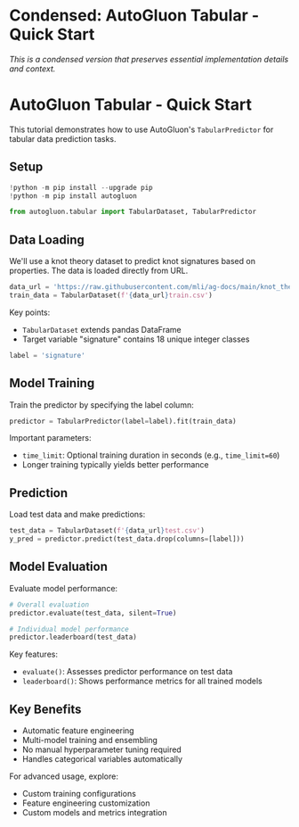 # Condensed: AutoGluon Tabular - Quick Start

*This is a condensed version that preserves essential implementation details and context.*

# AutoGluon Tabular - Quick Start

This tutorial demonstrates how to use AutoGluon's `TabularPredictor` for tabular data prediction tasks.

## Setup

```python
!python -m pip install --upgrade pip
!python -m pip install autogluon

from autogluon.tabular import TabularDataset, TabularPredictor
```

## Data Loading

We'll use a knot theory dataset to predict knot signatures based on properties. The data is loaded directly from URL.

```python
data_url = 'https://raw.githubusercontent.com/mli/ag-docs/main/knot_theory/'
train_data = TabularDataset(f'{data_url}train.csv')
```

Key points:
- `TabularDataset` extends pandas DataFrame
- Target variable "signature" contains 18 unique integer classes

```python
label = 'signature'
```

## Model Training

Train the predictor by specifying the label column:

```python
predictor = TabularPredictor(label=label).fit(train_data)
```

Important parameters:
- `time_limit`: Optional training duration in seconds (e.g., `time_limit=60`)
- Longer training typically yields better performance

## Prediction

Load test data and make predictions:

```python
test_data = TabularDataset(f'{data_url}test.csv')
y_pred = predictor.predict(test_data.drop(columns=[label]))
```

## Model Evaluation

Evaluate model performance:

```python
# Overall evaluation
predictor.evaluate(test_data, silent=True)

# Individual model performance
predictor.leaderboard(test_data)
```

Key features:
- `evaluate()`: Assesses predictor performance on test data
- `leaderboard()`: Shows performance metrics for all trained models

## Key Benefits
- Automatic feature engineering
- Multi-model training and ensembling
- No manual hyperparameter tuning required
- Handles categorical variables automatically

For advanced usage, explore:
- Custom training configurations
- Feature engineering customization
- Custom models and metrics integration